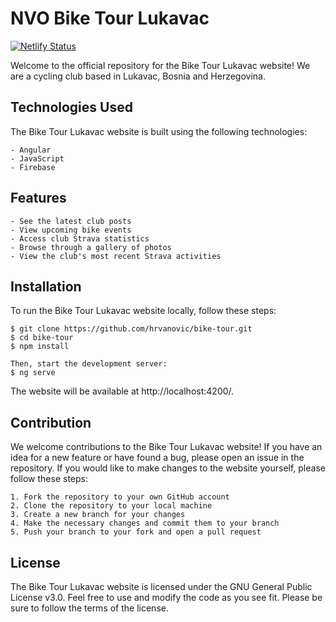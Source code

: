 # NVO Bike Tour Lukavac

[![Netlify Status](https://api.netlify.com/api/v1/badges/a7754a36-47b8-4e93-847f-959596d79f28/deploy-status)](https://app.netlify.com/sites/bike-tour/deploys)

Welcome to the official repository for the Bike Tour Lukavac website! We are a cycling club based in Lukavac, Bosnia and
Herzegovina.

## Technologies Used

The Bike Tour Lukavac website is built using the following technologies:

    - Angular
    - JavaScript
    - Firebase

## Features
    - See the latest club posts
    - View upcoming bike events
    - Access club Strava statistics
    - Browse through a gallery of photos
    - View the club's most recent Strava activities

## Installation

To run the Bike Tour Lukavac website locally, follow these steps:

    $ git clone https://github.com/hrvanovic/bike-tour.git
    $ cd bike-tour
    $ npm install

    Then, start the development server:
    $ ng serve

The website will be available at http://localhost:4200/.

## Contribution
We welcome contributions to the Bike Tour Lukavac website! If you have an idea for a new feature or have found a bug, please open an issue in the repository. If you would like to make changes to the website yourself, please follow these steps:

    1. Fork the repository to your own GitHub account
    2. Clone the repository to your local machine
    3. Create a new branch for your changes
    4. Make the necessary changes and commit them to your branch
    5. Push your branch to your fork and open a pull request

## License
The Bike Tour Lukavac website is licensed under the GNU General Public License v3.0. Feel free to use and modify the code as you see fit. Please be sure to follow the terms of the license.
